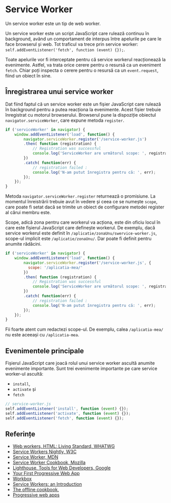 # Service Worker

Un service worker este un tip de web worker.

Un service worker este un script JavaScript care rulează continuu în background, având un comportament de interpus între apelurile pe care le face browserul și web. Tot traficul va trece prin service worker: `self.addEventListener('fetch', function (event) {});`.

Toate apelurile vor fi interceptate pentru că service workerul reacționează la evenimente. Astfel, va trata orice cerere pentru o resursă ca un eveniment `fetch`. Chiar poți inspecta o cerere pentru o resursă ca un `event.request`, fiind un obiect în sine.

## Înregistrarea unui service worker

Dat fiind faptul că un service worker este un fișier JavaScript care rulează în background pentru a putea reacționa la evenimente. Acest fișier trebuie înregistrat cu motorul browserului.
Browserul pune la dispoziție obiectul `navigator.serviceWorker`, care expune metoda `register`.

```javascript
if ('serviceWorker' in navigator) {
    window.addEventListener('load', function() {
        navigator.serviceWorker.register('/service-worker.js')
        .then( function (registration) {
            // Registration was successful
            console.log('ServiceWorker are următorul scope: ', registration.scope);
        })
        .catch( function(err) {
            // registration failed :
            console.log('N-am putut înregistra pentru că: ', err);
        });
    });
}
```

Metoda `navigator.serviceWorker.register` returnează o promisiune. La momentul înreistrării trebuie avut în vedere și ceea ce se numește `scope`, care poate fi setat dacă se trimite un obiect de configurare metodei register al cărui membru este.

Scope, adică zona pentru care workerul va acționa, este din oficiu locul în care este fișierul JavaScript care definește workerul. De exemplu, dacă service workerul este definit în `/aplicatie/zonaUnu/swervice-worker.js`, scope-ul implicit este `/aplicatie/zonaUnu/`. Dar poate fi definit pentru anumite rădăcini.

```javascript
if ('serviceWorker' in navigator) {
    window.addEventListener('load', function() {
        navigator.serviceWorker.register('/service-worker.js', {
          scope: '/aplicatia-mea/'
        })
        .then( function (registration) {
            // Registration was successful
            console.log('ServiceWorker are următorul scope: ', registration.scope);
        })
        .catch( function(err) {
            // registration failed :
            console.log('N-am putut înregistra pentru că: ', err);
        });
    });
}
```

Fii foarte atent cum redactezi scope-ul. De exemplu, calea `/aplicatia-mea/` nu este aceeași cu `/aplicatia-mea`.

## Evenimentele principale

Fișierul JavaScript care joacă rolul unui service worker ascultă anumite evenimente importante. Sunt trei evenimente importante pe care service worker-ul ascultă:

- `install`,
- `activate` și
- `fetch`

```javascript
// service-worker.js
self.addEventListener('install', function (event) {});
self.addEventListener('activate', function (event) {});
self.addEventListener('fetch', function (event) {});
```

## Referințe

- [Web workers, HTML: Living Standard, WHATWG](https://html.spec.whatwg.org/multipage/workers.html#workers)
- [Service Workers Nightly, W3C](https://w3c.github.io/ServiceWorker/)
- [Service Worker, MDN](https://developer.mozilla.org/en-US/docs/Web/API/Service_Worker_API)
- [Service Worker Cookbook, Mozilla](https://serviceworke.rs/)
- [Lighthouse, Tools for Web Developers, Google](https://developers.google.com/web/tools/lighthouse/#devtools)
- [Your First Progressive Web App](https://codelabs.developers.google.com/codelabs/your-first-pwapp/#0)
- [Workbox](https://developers.google.com/web/tools/workbox/)
- [Service Workers: an Introduction](https://developers.google.com/web/fundamentals/primers/service-workers/)
- [The offline cookbook, ](https://jakearchibald.com/2014/offline-cookbook)
- [Progressive web apps](https://developer.mozilla.org/en-US/docs/Web/Progressive_web_apps)

